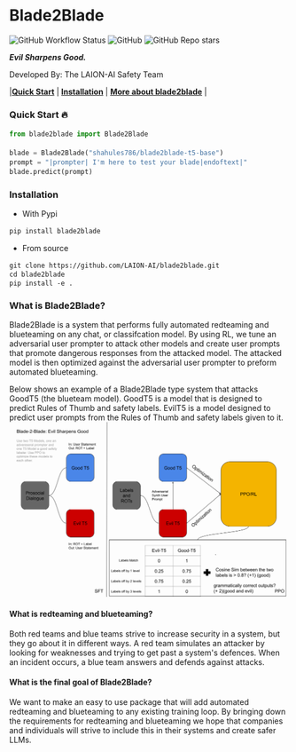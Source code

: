 # Blade2Blade
![GitHub Workflow Status](https://img.shields.io/github/actions/workflow/status/LAION-AI/blade2blade/ci.yml?branch=main)
![GitHub](https://img.shields.io/github/license/LAION-AI/blade2blade)
![GitHub Repo stars](https://img.shields.io/github/stars/LAION-AI/blade2blade?style=social)

***Evil Sharpens Good.***

Developed By: The LAION-AI Safety Team

|**[Quick Start](#quick-start-fire)** | **[Installation](#installation)** | **[More about blade2blade](#what-is-blade2blade)** |


### Quick Start :fire:

```python
from blade2blade import Blade2Blade

blade = Blade2Blade("shahules786/blade2blade-t5-base")
prompt = "|prompter| I'm here to test your blade|endoftext|"
blade.predict(prompt)
```

### Installation
- With Pypi
```bash
pip install blade2blade
```
- From source
```
git clone https://github.com/LAION-AI/blade2blade.git
cd blade2blade
pip install -e .
```
### What is Blade2Blade?

Blade2Blade is a system that performs fully automated redteaming and blueteaming on any chat, or classifcation model. By using RL, we tune an adversarial user prompter to attack other models and create user prompts that promote dangerous responses from the attacked model. The attacked model is then optimized against the adversarial user prompter to preform automated blueteaming.

Below shows an example of a Blade2Blade type system that attacks GoodT5 (the blueteam model). GoodT5 is a model that is designed to predict Rules of Thumb and safety labels. EvilT5 is a model designed to predict user prompts from the Rules of Thumb and safety labels given to it.
![image](https://github.com/LAION-AI/blade2blade/blob/b01ff1b594c8f9661bdc3365e1e8d3530e7287f2/images/Blade2Blade.png)

#### What is redteaming and blueteaming?

Both red teams and blue teams strive to increase security in a system, but they go about it in different ways. A red team simulates an attacker by looking for weaknesses and trying to get past a system's defences. When an incident occurs, a blue team answers and defends against attacks.

#### What is the final goal of Blade2Blade?

We want to make an easy to use package that will add automated redteaming and blueteaming to any existing training loop. By bringing down the requirements for redteaming and blueteaming we hope that companies and individuals will strive to include this in their systems and create safer LLMs.
